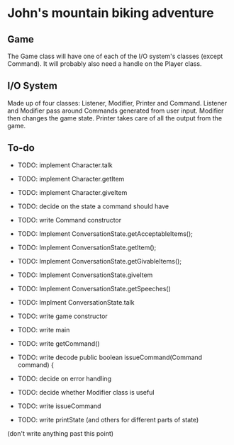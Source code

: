 John's mountain biking adventure
================================

Game
----

The Game class will have one of each of the I/O system's classes (except Command). It will probably also need a handle on the Player class.

I/O System
----------

Made up of four classes: Listener, Modifier, Printer and Command. Listener and Modifier pass around Commands generated from user input. Modifier then changes the game state. Printer takes care of all the output from the game.

To-do
-----


* TODO: implement Character.talk 

* TODO: implement Character.getItem 

* TODO: implement Character.giveItem 

* TODO: decide on the state a command should have 

* TODO: write Command constructor 

* TODO: Implement ConversationState.getAcceptableItems(); 

* TODO: Implement ConversationState.getItem(); 

* TODO: Implement ConversationState.getGivableItems(); 

* TODO: Implement ConversationState.giveItem 

* TODO: Implement ConversationState.getSpeeches() 

* TODO: Implment ConversationState.talk 

* TODO: write game constructor 

* TODO: write main 

* TODO: write getCommand() 

* TODO: write decode public boolean issueCommand(Command command) { 

* TODO: decide on error handling 

* TODO: decide whether Modifier class is useful 

* TODO: write issueCommand 

* TODO: write printState (and others for different parts of state)

(don't write anything past this point)
